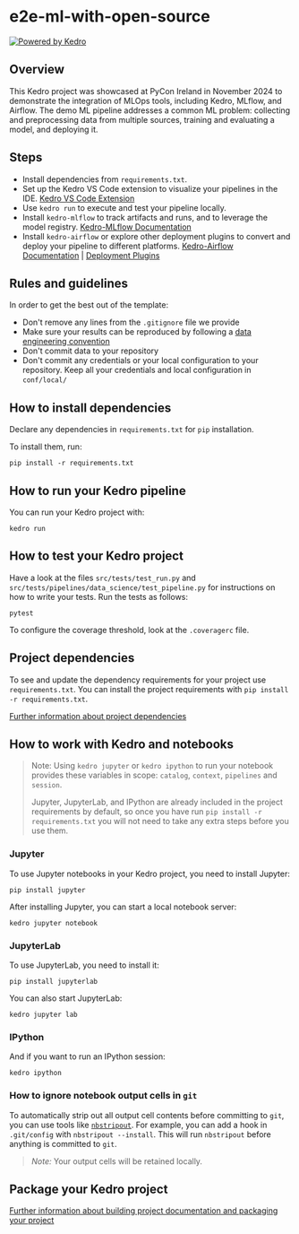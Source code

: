 # e2e-ml-with-open-source

[![Powered by Kedro](https://img.shields.io/badge/powered_by-kedro-ffc900?logo=kedro)](https://kedro.org)

## Overview

This Kedro project was showcased at PyCon Ireland in November 2024 to demonstrate the integration of MLOps tools, including Kedro, MLflow, and Airflow. The demo ML pipeline addresses a common ML problem: collecting and preprocessing data from multiple sources, training and evaluating a model, and deploying it.

## Steps
- Install dependencies from `requirements.txt`.
- Set up the Kedro VS Code extension to visualize your pipelines in the IDE. [Kedro VS Code Extension](https://marketplace.visualstudio.com/items?itemName=kedro.Kedro)
- Use `kedro run` to execute and test your pipeline locally.
- Install `kedro-mlflow` to track artifacts and runs, and to leverage the model registry. [Kedro-MLflow Documentation](https://docs.kedro.org/en/stable/integrations/mlflow.html)
- Install `kedro-airflow` or explore other deployment plugins to convert and deploy your pipeline to different platforms. [Kedro-Airflow Documentation](https://docs.kedro.org/en/stable/deployment/airflow.html) | [Deployment Plugins](https://docs.kedro.org/en/stable/deployment/index.html)



## Rules and guidelines

In order to get the best out of the template:

* Don't remove any lines from the `.gitignore` file we provide
* Make sure your results can be reproduced by following a [data engineering convention](https://docs.kedro.org/en/stable/faq/faq.html#what-is-data-engineering-convention)
* Don't commit data to your repository
* Don't commit any credentials or your local configuration to your repository. Keep all your credentials and local configuration in `conf/local/`

## How to install dependencies

Declare any dependencies in `requirements.txt` for `pip` installation.

To install them, run:

```
pip install -r requirements.txt
```

## How to run your Kedro pipeline

You can run your Kedro project with:

```
kedro run
```

## How to test your Kedro project

Have a look at the files `src/tests/test_run.py` and `src/tests/pipelines/data_science/test_pipeline.py` for instructions on how to write your tests. Run the tests as follows:

```
pytest
```

To configure the coverage threshold, look at the `.coveragerc` file.

## Project dependencies

To see and update the dependency requirements for your project use `requirements.txt`. You can install the project requirements with `pip install -r requirements.txt`.

[Further information about project dependencies](https://docs.kedro.org/en/stable/kedro_project_setup/dependencies.html#project-specific-dependencies)

## How to work with Kedro and notebooks

> Note: Using `kedro jupyter` or `kedro ipython` to run your notebook provides these variables in scope: `catalog`, `context`, `pipelines` and `session`.
>
> Jupyter, JupyterLab, and IPython are already included in the project requirements by default, so once you have run `pip install -r requirements.txt` you will not need to take any extra steps before you use them.

### Jupyter
To use Jupyter notebooks in your Kedro project, you need to install Jupyter:

```
pip install jupyter
```

After installing Jupyter, you can start a local notebook server:

```
kedro jupyter notebook
```

### JupyterLab
To use JupyterLab, you need to install it:

```
pip install jupyterlab
```

You can also start JupyterLab:

```
kedro jupyter lab
```

### IPython
And if you want to run an IPython session:

```
kedro ipython
```

### How to ignore notebook output cells in `git`
To automatically strip out all output cell contents before committing to `git`, you can use tools like [`nbstripout`](https://github.com/kynan/nbstripout). For example, you can add a hook in `.git/config` with `nbstripout --install`. This will run `nbstripout` before anything is committed to `git`.

> *Note:* Your output cells will be retained locally.

## Package your Kedro project

[Further information about building project documentation and packaging your project](https://docs.kedro.org/en/stable/tutorial/package_a_project.html)
